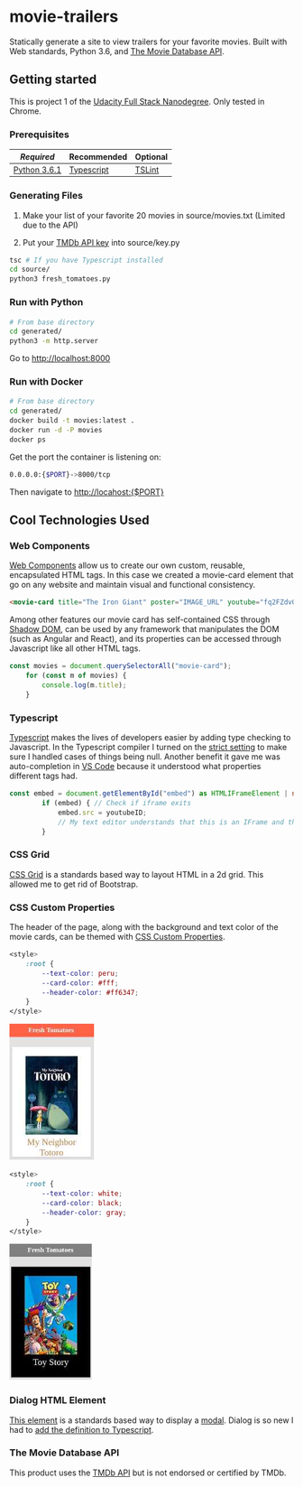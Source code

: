 # movie-trailers

Statically generate a site to view trailers for your favorite movies. Built with Web standards, Python 3.6, and [The Movie Database API](https://www.themoviedb.org/).

## Getting started

This is project 1 of the [Udacity Full Stack Nanodegree](https://www.udacity.com/course/full-stack-web-developer-nanodegree--nd004). Only tested in Chrome.

### Prerequisites

| *Required* | Recommended | Optional |
|------------|-------------|----------|
| [Python 3.6.1](https://www.python.org/)           | [Typescript](https://www.typescriptlang.org/)            |[TSLint](https://palantir.github.io/tslint/)          |

### Generating Files

1. Make your list of your favorite 20 movies in source/movies.txt (Limited due to the API)

1. Put your [TMDb API key](https://www.themoviedb.org/documentation/api) into source/key.py

```bash
tsc # If you have Typescript installed
cd source/
python3 fresh_tomatoes.py
```

### Run with Python

```bash
# From base directory
cd generated/
python3 -m http.server
```

Go to [http://localhost:8000](http://localhost:8000)

### Run with Docker

```bash
# From base directory
cd generated/
docker build -t movies:latest .
docker run -d -P movies
docker ps
```

Get the port the container is listening on:

```bash
0.0.0.0:{$PORT}->8000/tcp
```

Then navigate to [http://locahost:{$PORT}](http://locahost:{$PORT)

## Cool Technologies Used

### Web Components

[Web Components](https://www.webcomponents.org/introduction) allow us to create our own custom, reusable, encapsulated HTML tags. In this case we created a movie-card element that go on any website and maintain visual and functional consistency.

```html
<movie-card title="The Iron Giant" poster="IMAGE_URL" youtube="fq2FZdvQXXg"></movie-card>
```

Among other features our movie card has self-contained CSS through [Shadow DOM](https://developers.google.com/web/fundamentals/getting-started/primers/shadowdom), can be used by any framework that manipulates the DOM (such as Angular and React), and its properties can be accessed through Javascript like all other HTML tags.

```javascript
const movies = document.querySelectorAll("movie-card");
    for (const m of movies) {
        console.log(m.title);
    }
```

### Typescript

[Typescript](https://www.typescriptlang.org/) makes the lives of developers easier by adding type checking to Javascript. In the Typescript compiler I turned on the [strict setting](https://github.com/Microsoft/TypeScript/wiki/What's-new-in-TypeScript#new---strict-master-option) to make sure I handled cases of things being null. Another benefit it gave me was auto-completion in [VS Code](https://code.visualstudio.com/) because it understood what properties different tags had.

```typescript
const embed = document.getElementById("embed") as HTMLIFrameElement | null;
        if (embed) { // Check if iframe exits
            embed.src = youtubeID;
            // My text editor understands that this is an IFrame and therefore has a src property.
        }
```

### CSS Grid

[CSS Grid](https://developers.google.com/web/updates/2017/01/css-grid) is a standards based way to layout HTML in a 2d grid. This allowed me to get rid of Bootstrap.

### CSS Custom Properties

The header of the page, along with the background and text color of the movie cards, can be themed with [CSS Custom Properties](https://developers.google.com/web/updates/2016/02/css-variables-why-should-you-care).

```css
<style>
    :root {
        --text-color: peru;
        --card-color: #fff;
        --header-color: #ff6347;
    }
</style>
```

![Default](/screenshots/default.jpg?raw=true "Default CSS")

```css
<style>
    :root {
        --text-color: white;
        --card-color: black;
        --header-color: gray;
    }
</style>
```

![Alt](/screenshots/alt.jpg?raw=true "Alternative CSS")

### Dialog HTML Element

[This element](https://developer.mozilla.org/en-US/docs/Web/HTML/Element/dialog) is a standards based way to display a [modal](https://en.wikipedia.org/wiki/Modal_window). Dialog is so new I had to [add the definition to Typescript](https://github.com/Microsoft/TypeScript/issues/16880).

### The Movie Database API

This product uses the [TMDb API](https://www.themoviedb.org/) but is not endorsed or certified by TMDb.

